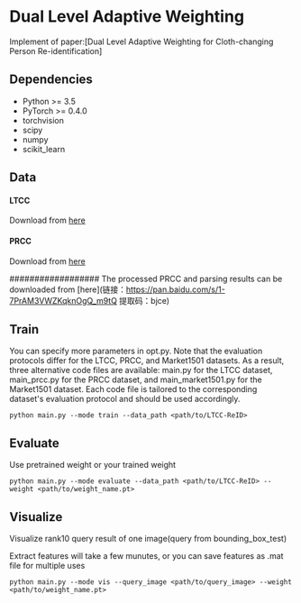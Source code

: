 # Dual Level Adaptive Weighting
Implement of paper:[Dual Level Adaptive Weighting for Cloth-changing
Person Re-identification]
## Dependencies

- Python >= 3.5
- PyTorch >= 0.4.0
- torchvision
- scipy
- numpy
- scikit_learn



## Data

#### LTCC
Download from [here](https://naiq.github.io/LTCC_Perosn_ReID.html)

#### PRCC
Download from [here](http://www.isee-ai.cn/%7Eyangqize/clothing.html)

##################
The processed PRCC and parsing results can be downloaded from [here](链接：https://pan.baidu.com/s/1-7PrAM3VWZKqknOgQ_m9tQ 
提取码：bjce)

## Train

You can specify more parameters in opt.py. Note that the evaluation protocols differ for the LTCC, PRCC, and Market1501 datasets. As a result, three alternative code files are available: main.py for the LTCC dataset, main_prcc.py for the PRCC dataset, and main_market1501.py for the Market1501 dataset. Each code file is tailored to the corresponding dataset's evaluation protocol and should be used accordingly.

```
python main.py --mode train --data_path <path/to/LTCC-ReID> 
```

## Evaluate

Use pretrained weight or your trained weight

```
python main.py --mode evaluate --data_path <path/to/LTCC-ReID> --weight <path/to/weight_name.pt> 
```


## Visualize

Visualize rank10 query result of one image(query from bounding_box_test)

Extract features will take a few munutes, or you can save features as .mat file for multiple uses

```
python main.py --mode vis --query_image <path/to/query_image> --weight <path/to/weight_name.pt> 
```



